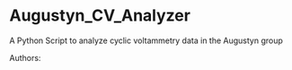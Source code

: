 # Augustyn_CV_Analyzer
A Python Script to analyze cyclic voltammetry data in the Augustyn group


Authors: 